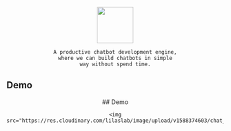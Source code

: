 <p align="center">
	<img src="https://res.cloudinary.com/lilaslab/image/upload/v1588374493/logo_hjvwvb.png" width="84">
</p>

<div align="center">
	
	A productive chatbot development engine,
	where we can build chatbots in simple
	way without spend time.

</div>

## Demo

<div align="center">
	## Demo
	
	<img src="https://res.cloudinary.com/lilaslab/image/upload/v1588374603/chat_qccnuv.png">
</div>

